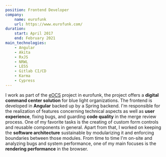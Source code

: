 ```yaml
---
position: Frontend Developer
company: 
    name: eurofunk
    url: https://www.eurofunk.com/
duration:
    start: April 2017
    end: February 2021
main_technologies: 
    - Angular
    - Akita
    - RxJS
    - NRWL
    - LESS
    - Gitlab CI/CD
    - Karma
    - Cypress
---
```

I work as part of the [eOCS][eocs] project in eurofunk, the project offers a **digital command center solution** for blue light organizations.
The frontend is developed in **Angular** backed up by a Spring backend. I'm responsible for the realization of features
concerning technical aspects as well as **user experience**, fixing bugs, and guarding **code quality** in the merge review process.
One of my favorite tasks is the creating of custom form controls and reusable components in general.
Apart from that, I worked on keeping the **software architecture** sustainable by modularizing it and enforcing boundaries between those modules.
From time to time I'm on-site and analyzing bugs and system performance, one of my main focuses is the **rendering performance** in the browser.

[eocs]: https://www.eurofunk.com/products/command-control/eocs

